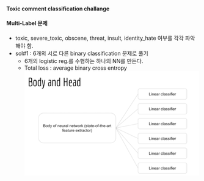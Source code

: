 #### Toxic comment classification challange

#### Multi-Label 문제
- toxic, severe_toxic, obscene, threat, insult, identity_hate 여부를 각각 파악해야 함.
- sol#1 : 6개의 서로 다른 binary classification 문제로 풀기
    - 6개의 logistic reg.를 수행하는 하나의 NN를 만든다.
    - Total loss : average binary cross entropy
![nlp_multilabel_problem](./nlp_multilabel_problem.png)


